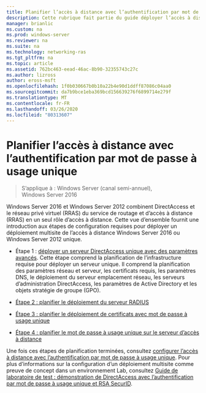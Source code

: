 ```yaml
---
title: Planifier l’accès à distance avec l’authentification par mot de passe à usage unique
description: Cette rubrique fait partie du guide déployer l’accès à distance avec l’authentification par mot de passe à usage unique dans Windows Server 2016.
manager: brianlic
ms.custom: na
ms.prod: windows-server
ms.reviewer: na
ms.suite: na
ms.technology: networking-ras
ms.tgt_pltfrm: na
ms.topic: article
ms.assetid: 762bc463-eead-46ac-8b90-32355743c27c
ms.author: lizross
author: eross-msft
ms.openlocfilehash: 1f0b030667b0b10a22b4e90d1ddff87086c04aa0
ms.sourcegitcommit: da7b9bce1eba369bcd156639276f6899714e279f
ms.translationtype: MT
ms.contentlocale: fr-FR
ms.lasthandoff: 03/26/2020
ms.locfileid: "80313607"
---
```

# <a name="plan-remote-access-with-otp-authentication"></a>Planifier l’accès à distance avec l’authentification par mot de passe à usage unique

>S’applique à : Windows Server (canal semi-annuel), Windows Server 2016

 Windows Server 2016 et Windows Server 2012 combinent DirectAccess et le réseau privé virtuel (RRAS) du service de routage et d’accès à distance (RRAS) en un seul rôle d’accès à distance. Cette vue d’ensemble fournit une introduction aux étapes de configuration requises pour déployer un déploiement multisite de l’accès à distance Windows Server 2016 ou Windows Server 2012 unique.  
  
  
-  Étape 1 : [déployer un serveur DirectAccess unique avec des paramètres avancés](https://technet.microsoft.com/windows-server-docs/networking/remote-access/directaccess/single-server-advanced/deploy-a-single-directaccess-server-with-advanced-settings). Cette étape comprend la planification de l’infrastructure requise pour déployer un serveur unique. Il comprend la planification des paramètres réseau et serveur, les certificats requis, les paramètres DNS, le déploiement du serveur emplacement réseau, les serveurs d’administration DirectAccess, les paramètres de Active Directory et les objets stratégie de groupe (GPO).  
  
-   [Étape 2 : planifier le déploiement du serveur RADIUS](Step-2-Plan-the-RADIUS-Server-Deployment.md)  
  
-   [Étape 3 : planifier le déploiement de certificats avec mot de passe à usage unique](Step-3-Plan-OTP-Certificate-Deployment.md)  
  
-   [Étape 4 : planifier le mot de passe à usage unique sur le serveur d’accès à distance](Step-4-Plan-for-OTP-on-the-Remote-Access-Server.md)  
  
Une fois ces étapes de planification terminées, consultez [configurer l’accès à distance avec l’authentification par mot de passe à usage unique](https://technet.microsoft.com/windows-server-docs/networking/remote-access/ras/otp/configure/configure-ra-with-otp-authentication). Pour plus d’informations sur la configuration d’un déploiement multisite comme preuve de concept dans un environnement Lab, consultez [Guide de laboratoire de test : démonstration de DirectAccess avec l’authentification par mot de passe à usage unique et RSA SecurID](https://technet.microsoft.com/windows-server-docs/networking/remote-access/directaccess/tlg-otp-securid/test-lab-guide-demonstrate-directaccess-with-otp-authentication-and-rsa-securid).  
  


